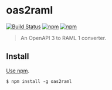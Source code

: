 # oas2raml

[![Build Status](https://travis-ci.org/pferdinand/oas2raml.svg?branch=master)](https://travis-ci.org/pferdinand/oas2raml)
[![npm](https://img.shields.io/npm/v/oas2raml.svg)](https://www.npmjs.com/package/oas2raml)
[![npm](https://img.shields.io/npm/l/oas2raml.svg)](https://raw.githubusercontent.com/pferdinand/oas2raml/master/LICENSE)

> An OpenAPI 3 to RAML 1 converter.

## Install
[Use npm](https://docs.npmjs.com/cli/install).

```
$ npm install -g oas2raml
```

